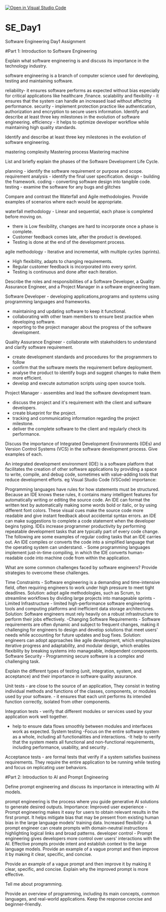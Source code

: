 [![Open in Visual Studio Code](https://classroom.github.com/assets/open-in-vscode-2e0aaae1b6195c2367325f4f02e2d04e9abb55f0b24a779b69b11b9e10269abc.svg)](https://classroom.github.com/online_ide?assignment_repo_id=18390196&assignment_repo_type=AssignmentRepo)
# SE_Day1
Software Engineering Day1 Assignment

#Part 1: Introduction to Software Engineering

Explain what software engineering is and discuss its importance in the technology industry.

software engineering is a branch of computer science used for developing, testing and maintaining software.

reliability- it ensures software performs as expected without bias especially for critical applications like healthcare ,finance. 
scalability and flexibility - it ensures that the system can handle an increased load without affecting performance.
security - implement protection practice like authentication, authorization and encryption to secure users information. Identify and describe at least three key milestones in the evolution of software engineering.
efficiency - it helps to optimize developer workflow while maintaining high quality standards.

Identify and describe at least three key milestones in the evolution of software engineering.

mastering complexity
Mastering process
Mastering machine


List and briefly explain the phases of the Software Development Life Cycle.

planning - identify the software requirement or purpose and scope.
requirement analysis - identify the final user specification. 
design - building the framework. 
coding - converting software design into tangible code.
testing - examine the software for any bugs and glitches


Compare and contrast the Waterfall and Agile methodologies. Provide examples of scenarios where each would be appropriate.

waterfall methodology - Linear and sequential, each phase is completed before moving on. 
- there is Low flexibility, changes are hard to incorporate once a phase is complete.
- Customer feedback comes late, after the product is developed.
- Testing is done at the end of the development process.


agile methodology - Iterative and incremental, with multiple cycles (sprints). 
- High flexibility, adapts to changing requirements. 
- Regular customer feedback is incorporated into every sprint. 
- Testing is continuous and done after each iteration.


Describe the roles and responsibilities of a Software Developer, a Quality Assurance Engineer, and a Project Manager in a software engineering team.

Software Developer - developing applications,programs and systems using programming languages and frameworks.
 - maintaining and updating software to keep it functional. 
- collaborating with other team members to ensure best practice when developing software.
 - reporting to the project manager about the progress of the software development.
   
Quality Assurance Engineer - collaborate with stakeholders to understand and clarify software requirement.
 - create development standards and procedures for the programmers to follow
 - confirm that the software meets the requirement before deployment. 
- analyse the product to identify bugs and suggest changes to make them more efficient. 
- develop and execute automation scripts using open source tools.
  
Project Manager - assembles and lead the software development team.
 - discuss the project and it's requirement with the client and software developers.
 - create blueprint for the project.
 - tracking and communicating information regarding the project milestone.
 - deliver the complete software to the client and regularly check its performance.


Discuss the importance of Integrated Development Environments (IDEs) and Version Control Systems (VCS) in the software development process. Give examples of each.

An integrated development environment (IDE) is a software platform that facilitates the creation of other software applications by providing a space to write, compile, and debug code, sometimes with value-adding tools that reduce development efforts. eg Visual Studio Code (VSCode)
importance:

Programming languages have rules for how statements must be structured. Because an IDE knows these rules, it contains many intelligent features for automatically writing or editing the source code.
An IDE can format the written text by automatically making some words bold or italic, or by using different font colors. These visual cues make the source code more readable and give instant feedback about accidental syntax errors.
an IDE can make suggestions to complete a code statement when the developer begins typing.
IDEs increase programmer productivity by performing repeatable development tasks that are typically part of every code change. The following are some examples of regular coding tasks that an IDE carries out.
An IDE compiles or converts the code into a simplified language that the operating system can understand. - Some programming languages implement just-in-time compiling, in which the IDE converts human-readable code into machine code from within the application.


What are some common challenges faced by software engineers? Provide strategies to overcome these challenges.

Time Constraints - Software engineering is a demanding and time-intensive field, often requiring engineers to work under high pressure to meet tight deadlines.
 Solution: adopt agile methodologies, such as Scrum, to streamline workflows by dividing large projects into manageable sprints 
-Limited Infrastructure - limited high-performance software engineering tools and computing platforms and inefficient data storage architectures. 
 Solution: Software engineers must rely heavily on a robust infrastructure to perform their jobs effectively.
-Changing Software Requirements - Software requirements are often dynamic and subject to frequent changes, making it challenging for engineers to design and develop solutions that meet users' needs while accounting for future updates and bug fixes. 
Solution: engineers can adopt approaches like agile development, which emphasizes iterative progress and adaptability, and modular design, which enables flexibility by breaking systems into manageable, independent components.
Software Security - Programming secure software is a complex and challenging task. 


Explain the different types of testing (unit, integration, system, and acceptance) and their importance in software quality assurance.

Unit tests - are close to the source of an application, They consist in testing individual methods and functions of the classes, components, or modules used by your software. - it ensures that each unit performs its intended function correctly, isolated from other components.

Integration tests - verify that different modules or services used by your application work well together.
 - help to ensure data flows smoothly between modules and interfaces work as expected.
 System testing -Focus on the entire software system as a whole, including all functionalities and interactions.
 -It help to verify that the system meets all functional and non-functional requirements, including performance, usability, and security .

Acceptance tests - are formal tests that verify if a system satisfies business requirements. They require the entire application to be running while testing and focus on replicating user behaviors. 


#Part 2: Introduction to AI and Prompt Engineering


Define prompt engineering and discuss its importance in interacting with AI models.

prompt engineering  is the process where you guide generative AI solutions to generate desired outputs.
Importance:
Improved user experience - Prompt engineering makes it easy for users to obtain relevant results in the first prompt. It helps mitigate bias that may be present from existing human bias in the large language models’ training data.
Increased flexibility - A prompt engineer can create prompts with domain-neutral instructions highlighting logical links and broad patterns.
developer control - Prompt engineering gives developers more control over users' interactions with the AI. Effective prompts provide intent and establish context to the large language models. Provide an example of a vague prompt and then improve it by making it clear, specific, and concise.


Provide an example of a vague prompt and then improve it by making it clear, specific, and concise. Explain why the improved prompt is more effective.

Tell me about programming.

Provide an overview of programming, including its main concepts, common languages, and real-world applications. Keep the response concise and beginner-friendly.
